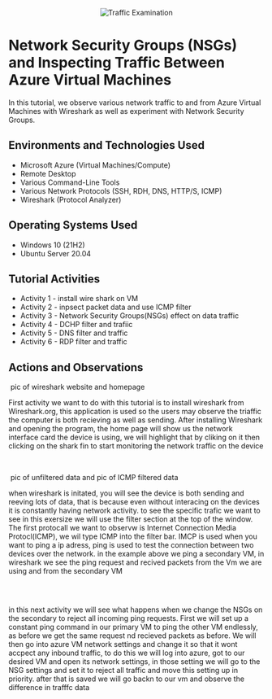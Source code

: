 <p align="center">
<img src="https://i.imgur.com/Ua7udoS.png" alt="Traffic Examination"/>
</p>

<h1>Network Security Groups (NSGs) and Inspecting Traffic Between Azure Virtual Machines</h1>
In this tutorial, we observe various network traffic to and from Azure Virtual Machines with Wireshark as well as experiment with Network Security Groups. <br />

<h2>Environments and Technologies Used</h2>

- Microsoft Azure (Virtual Machines/Compute)
- Remote Desktop
- Various Command-Line Tools
- Various Network Protocols (SSH, RDH, DNS, HTTP/S, ICMP)
- Wireshark (Protocol Analyzer)

<h2>Operating Systems Used </h2>

- Windows 10 (21H2)
- Ubuntu Server 20.04

<h2>Tutorial Activities</h2>

- Activity 1 - install wire shark on VM
- Activity 2 - inpsect packet data and use ICMP filter
- Activity 3 - Network Security Groups(NSGs) effect on data traffic
- Activity 4 - DCHP filter and trafiic
- Activity 5 - DNS filter and traffic
- Activity 6 - RDP filter and traffic

<h2>Actions and Observations</h2>

<p>
<img> pic of wireshark website and homepage
</p>
<p>
First activity we want to do with this tutorial is to install wireshark from Wireshark.org, this application is used so the users may observe the triaffic the computer is both recieving as well as sending. After installing Wireshark and opening the program, the home page will show us the network interface card the device is using, we will highlight that by cliking on it then clicking on the shark fin to start monitoring the network traffic on the device
</p>
<br />

<p>
<img> pic of unfiltered data and pic of ICMP filtered data
</p>
<p>
when wireshark is initated, you will see the device is both sending and reeving lots of data, that is because even without interacing on the devices it is constantly having network activity. to see the specific trafic we want to see in this exersize we will use the filter section at the top of the window. The first protocall we want to observw is Internet Connection Media Protocl(ICMP), we wil type ICMP into the filter bar. IMCP is used when you want to ping a ip adress, ping is used to test the connection between two devices over the network. in the example above we ping a secondary VM, in wireshark we see the ping request and recived packets from the Vm we are using and from the secondary VM
</p>
<br />

<p>
<img azure NSGs settingss and constant pings before and after network change/>
</p>
<p>
in this next activity we will see what happens when we change the NSGs on the secondary to reject all incoming ping requests. First we will set up a constant ping command in our primary VM to ping the other VM endlessly, as before we get the same request nd recieved packets as before. We will then go into azure VM network settings and change it so that it wont accpect any inbound traffic, to do this we will log into azure, got to our desired VM and open its network settings, in those setting we will go to the NSG settings and set it to reject all traffic and move this setting up in priority. after that is saved we will go backn to our vm and observe the difference in trafffc data
<br />
